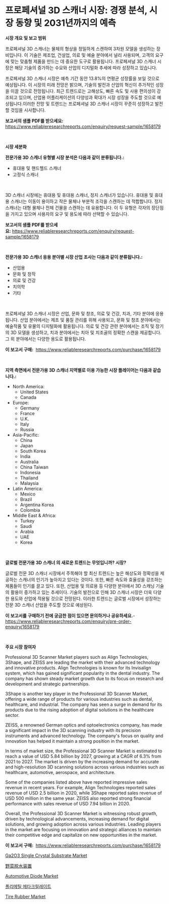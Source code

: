 <p><h1>프로페셔널 3D 스캐너 시장: 경쟁 분석, 시장 동향 및 2031년까지의 예측</h1></p><p><strong>시장 개요 및 보고 범위</strong></p>
<p><p>프로페셔널 3D 스캐너는 물체의 형상을 정밀하게 스캔하여 3차원 모델을 생성하는 장비입니다. 이 기술은 제조업, 건설업, 의료 및 예술 분야에서 널리 사용되며, 고객의 요구에 맞는 맞춤형 제품을 만드는 데 중요한 도구로 활용됩니다. 프로페셔널 3D 스캐너 시장은 해당 기술의 증가하는 수요와 산업의 디지털화 추세에 따라 성장하고 있습니다.</p><p>프로페셔널 3D 스캐너 시장은 예측 기간 동안 13.8%의 연평균 성장률을 보일 것으로 예상됩니다. 이 시장의 미래 전망은 밝으며, 기술의 발전과 산업의 혁신이 추가적인 성장을 이끌 것으로 전망됩니다. 최근 트렌드로는 고해상도, 빠른 속도 및 사용 편의성이 강조되고 있으며, 산업용 어플리케이션의 다양성과 확대가 시장 성장을 주도할 것으로 예상됩니다.이러한 전망 및 트렌드는 프로페셔널 3D 스캐너 시장이 꾸준히 성장하고 발전할 것임을 시사합니다.</p></p>
<p><strong>보고서의 샘플 PDF를 받으세요:</strong> <a href="https://www.reliableresearchreports.com/enquiry/request-sample/1658179">https://www.reliableresearchreports.com/enquiry/request-sample/1658179</a></p>
<p>&nbsp;</p>
<p><strong>시장 세분화</strong></p>
<p><strong>전문가용 3D 스캐너 유형별 시장 분석은 다음과 같이 분류됩니다.:</strong></p>
<p><ul><li>휴대용 및 핸드헬드 스캐너</li><li>고정식 스캐너</li></ul></p>
<p>&nbsp;</p>
<p><p>3D 스캐너 시장에는 휴대용 및 휴대용 스캐너, 정지 스캐너가 있습니다. 휴대용 및 휴대용 스캐너는 이동이 용이하고 작은 물체나 부분적 조각을 스캔하는 데 적합합니다. 정지 스캐너는 대형 물체나 전체 건물을 스캔하는 데 유용합니다. 이 두 유형은 각자의 장단점을 가지고 있으며 사용자의 요구 및 용도에 따라 선택할 수 있습니다.</p></p>
<p><strong>보고서의 샘플 PDF를 받으세요:</strong>&nbsp;<a href="https://www.reliableresearchreports.com/enquiry/request-sample/1658179">https://www.reliableresearchreports.com/enquiry/request-sample/1658179</a></p>
<p>&nbsp;</p>
<p><strong> 전문가용 3D 스캐너 응용 분야별 시장 산업 조사는 다음과 같이 분류됩니다.:</strong></p>
<p><ul><li>산업용</li><li>문화 및 창작</li><li>의료 및 건강</li><li>치의학</li><li>기타</li></ul></p>
<p>&nbsp;</p>
<p><p>프로페셔널 3D 스캐너 시장은 산업, 문화 및 창조, 의료 및 건강, 치과, 기타 분야에 응용됩니다. 산업 분야에서는 제조 및 품질 관리를 위해 사용되고, 문화 및 창조 분야에서는 예술작품 및 유물의 디지털화에 활용됩니다. 의료 및 건강 관련 분야에서는 조직 및 장기의 3D 모델을 생성하고, 치과 분야에서는 치아 및 치조골의 정확한 스캔을 제공합니다. 그 외 분야에서는 다양한 용도로 활용됩니다.</p></p>
<p><strong>이 보고서 구매:</strong>&nbsp; <a href="https://www.reliableresearchreports.com/purchase/1658179">https://www.reliableresearchreports.com/purchase/1658179</a></p>
<p>&nbsp;</p>
<p><strong>지역 측면에서 전문가용 3D 스캐너 지역별로 이용 가능한 시장 플레이어는 다음과 같습니다.:</strong></p>
<p><ul>
    <li>
        North America:
        <ul>
            <li>United States</li>
            <li>Canada</li>
        </ul>
    </li>
    <li>
        Europe:
        <ul>
            <li>Germany</li>
            <li>France</li>
            <li>U.K.</li>
            <li>Italy</li>
            <li>Russia</li>
        </ul>
    </li>
    <li>
        Asia-Pacific:
        <ul>
            <li>China</li>
            <li>Japan</li>
            <li>South Korea</li>
            <li>India</li>
            <li>Australia</li>
            <li>China Taiwan</li>
            <li>Indonesia</li>
            <li>Thailand</li>
            <li>Malaysia</li>
        </ul>
    </li>
    <li>
        Latin America:
        <ul>
            <li>Mexico</li>
            <li>Brazil</li>
            <li>Argentina Korea</li>
            <li>Colombia</li>
        </ul>
    </li>
    <li>
        Middle East & Africa:
        <ul>
            <li>Turkey</li>
            <li>Saudi</li>
            <li>Arabia</li>
            <li>UAE</li>
            <li>Korea</li>
        </ul>
    </li>
    </ul></p>
<p>&nbsp;</p>
<p><strong>글로벌 전문가용 3D 스캐너 의 새로운 트렌드는 무엇입니까? 시장?</strong></p>
<p><p>글로벌 전문 3D 스캐너 시장에서 주목해야 할 최신 트렌드는 높은 해상도와 정확성을 제공하는 스캐너의 인기가 높아지고 있다는 것이다. 또한, 빠른 속도와 효율성을 강조하는 제품들이 인기를 끌고 있다. 또한, 산업용 및 의료용 등 다양한 분야에서 3D 스캐닝 기술의 활용이 증가하고 있는 추세이다. 기술의 발전으로 인해 3D 스캐너 시장은 더욱 다양한 용도와 산업에 적용될 것으로 전망된다. 이러한 트렌드는 글로벌 시장에서 성장하는 전문 3D 스캐너 산업을 주도할 것으로 예상된다.</p></p>
<p><strong>이 보고서를 구매하기 전에 궁금한 점이 있으면 문의하거나 공유하세요.</strong>- <a href="https://www.reliableresearchreports.com/enquiry/pre-order-enquiry/1658179">https://www.reliableresearchreports.com/enquiry/pre-order-enquiry/1658179</a></p>
<p>&nbsp;</p>
<p><strong>주요 시장 참여자</strong></p>
<p><p>Professional 3D Scanner Market players such as Align Technologies, 3Shape, and ZEISS are leading the market with their advanced technology and innovative products. Align Technologies is known for its Invisalign system, which has gained significant popularity in the dental industry. The company has shown steady market growth due to its focus on research and development and strategic partnerships.</p><p>3Shape is another key player in the Professional 3D Scanner Market, offering a wide range of products for various industries such as dental, healthcare, and industrial. The company has seen a surge in demand for its products due to the rising adoption of digital solutions in the healthcare sector.</p><p>ZEISS, a renowned German optics and optoelectronics company, has made a significant impact in the 3D scanning industry with its precision instruments and advanced technology. The company's focus on quality and innovation has helped it maintain a strong position in the market.</p><p>In terms of market size, the Professional 3D Scanner Market is estimated to reach a value of USD 5.84 billion by 2027, growing at a CAGR of 6.3% from 2021 to 2027. The market is driven by the increasing demand for accurate and high-resolution 3D scanning solutions across various industries such as healthcare, automotive, aerospace, and architecture.</p><p>Some of the companies listed above have reported impressive sales revenue in recent years. For example, Align Technologies reported sales revenue of USD 2.5 billion in 2020, while 3Shape reported sales revenue of USD 500 million in the same year. ZEISS also reported strong financial performance with sales revenue of USD 7.94 billion in 2020.</p><p>Overall, the Professional 3D Scanner Market is witnessing robust growth, driven by technological advancements, increasing demand for digital solutions, and growing adoption across various industries. Leading players in the market are focusing on innovation and strategic alliances to maintain their competitive edge and capitalize on new opportunities in the market.</p></p>
<p><strong>이 보고서 구매:</strong>&nbsp;&nbsp;<a href="https://www.reliableresearchreports.com/purchase/1658179">https://www.reliableresearchreports.com/purchase/1658179</a></p>
<p><p><a href="https://github.com/changoleonlaverguenzanoexiste/Market-Research-Report-List-2/blob/main/ga2o3-single-crystal-substrate-market.md">Ga2O3 Single Crystal Substrate Market</a></p><p><a href="https://github.com/one-cool-chick/Market-Research-Report-List-1/blob/main/843553513249.md">野菜脱水装置</a></p><p><a href="https://issuu.com/reportprime-2/docs/automotive-diode-market-size-2030.pptx">Automotive Diode Market</a></p><p><a href="https://github.com/PhilToryphy7876567/Market-Research-Report-List-1/blob/main/448735012156.md">폴리메틸 메타크릴레이트</a></p><p><a href="https://glittery-fuchsia-86a.notion.site/Tire-Rubber-Market-Size-Market-Trends-and-Growth-Outlook-forecasted-for-period-from-2024-to-2031-f426daa5e27d4b5790951966cf12bbff">Tire Rubber Market</a></p></p>

